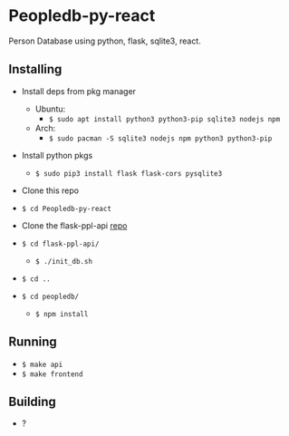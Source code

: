 # Peopledb-py-react

Person Database using python, flask, sqlite3, react.

## Installing
- Install deps from pkg manager
    - Ubuntu:
        - `$ sudo apt install python3 python3-pip sqlite3 nodejs npm`
    - Arch:
        - `$ sudo pacman -S sqlite3 nodejs npm python3 python3-pip`
- Install python pkgs
    - `$ sudo pip3 install flask flask-cors pysqlite3 `

- Clone this repo
- `$ cd Peopledb-py-react`
- Clone the flask-ppl-api [repo](github.com/ssebs/flask-ppl-api)
- `$ cd flask-ppl-api/`
  - `$ ./init_db.sh`
- `$ cd ..`
- `$ cd peopledb/`
  - `$ npm install`

## Running
- `$ make api`
- `$ make frontend`

## Building
- ?
